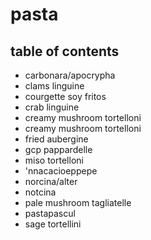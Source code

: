 # pasta

## table of contents

- carbonara/apocrypha
- clams linguine
- courgette soy fritos
- crab linguine
- creamy mushroom tortelloni <chili>
- creamy mushroom tortelloni
- fried aubergine
- gcp pappardelle
- miso tortelloni
- 'nnacacioeppepe
- norcina/alter
- notcina
- pale mushroom tagliatelle
- pastapascul
- sage tortellini
